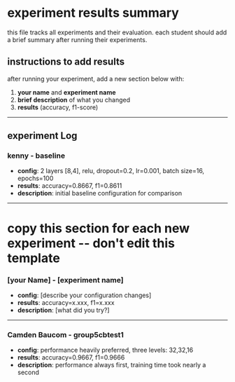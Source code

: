 # experiment results summary

this file tracks all experiments and their evaluation. each student should add a brief summary after running their experiments.

## instructions to add results

after running your experiment, add a new section below with:
1. **your name** and **experiment name**
2. **brief description** of what you changed
3. **results** (accuracy, f1-score)

---

## experiment Log

### kenny - baseline
- **config**: 2 layers [8,4], relu, dropout=0.2, lr=0.001, batch size=16, epochs=100
- **results**: accuracy=0.8667, f1=0.8611
- **description**: initial baseline configuration for comparison

---

# copy this section for each new experiment -- don't edit this template
### [your Name] - [experiment name]  
- **config**: [describe your configuration changes]
- **results**: accuracy=x.xxx, f1=x.xxx
- **description**: [what did you try?]

---
### Camden Baucom - group5cbtest1 
- **config**: performance heavily preferred, three levels: 32,32,16
- **results**: accuracy=0.9667, f1=0.9666
- **description**: performance always first, training time took nearly a second

<!-- add experiments summary above this line -->
